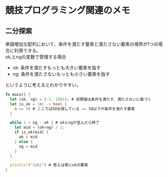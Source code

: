 # 競技プログラミング関連のメモ

## 二分探索

単調増加な配列において、条件を満たす要素と満たさない要素の境界が1つの場合に利用できる。  
ok,とngの変数で管理する場合  
* ok: 条件を満たすもっとも大きい要素を指す
* ng: 条件を満たさないもっとも小さい要素を指す

というように考えるとわかりやすい。

```rust
fn main() {
  let (ok, ng) = (-1, 1001); # 初期値は条件を満たす、満たさないに基づく
  let is_ok = |n| -> bool {
    n <= 50 # ここでは50を探している == 50以下が条件を満たす要素
  }

  while 1 < ng - ok { # okとngが並んだら終了
    let mid = (ok+ng) / 2;
    if is_ok(mid) {
      ok = mid
    } else {
      ng = mid
    }
  }

  println!("{ok}") # 答えは常にokの要素
}
```